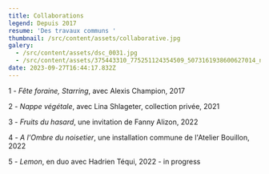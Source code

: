 ```yaml
---
title: Collaborations
legend: Depuis 2017
resume: 'Des travaux communs '
thumbnail: /src/content/assets/collaborative.jpg
galery:
  - /src/content/assets/dsc_0031.jpg
  - /src/content/assets/375443310_775251124354509_5073161938600627014_n.jpg
date: 2023-09-27T16:44:17.832Z
---
```


1﻿ - *Fête foraine, Starring*, avec Alexis Champion, 2017

2 - *Nappe végétale*, avec Lina Shlageter, collection privée, 2021

3﻿ - *Fruits du hasard*, une invitation de Fanny Alizon, 2022

4﻿ - *A l'Ombre du noisetier*, une installation commune de l'Atelier Bouillon, 2022

5﻿ - *Lemon*, en duo avec Hadrien Téqui, 2022 - in progress
